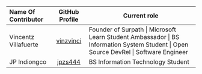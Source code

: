 | Name Of Contributor | GitHub Profile | Current role |
|:--- |:---: |---|
Vincentz Villafuerte | [vinzvinci](https://github.com/vinzvinci) |Founder of Surpath &#124; Microsoft Learn Student Ambassador &#124; BS Information System Student &#124; Open Source DevRel &#124; Software Engineer |
JP Indiongco | [jpzs444](https://github.com/jpzs444) |BS Information Technology Student |
